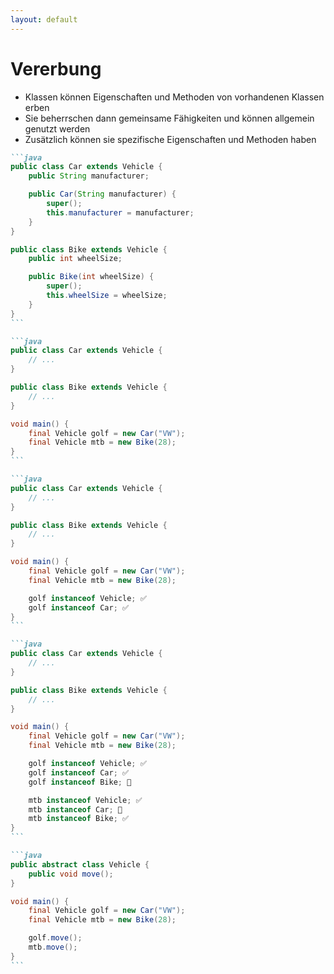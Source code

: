 ```yaml
---
layout: default
---
```


<Footer
    text="🎁 Objektorientierte Programmierung"
/>

# Vererbung <SubHeading text="Übersicht"/>

<div class="grid grid-cols-12 gap-6">
<div class="col-span-6">

- Klassen können Eigenschaften und Methoden von vorhandenen Klassen erben
- Sie beherrschen dann gemeinsame Fähigkeiten und können allgemein genutzt werden
- Zusätzlich können sie spezifische Eigenschaften und Methoden haben

</div>
<div class="col-span-6">

````md magic-move
```java
public class Car extends Vehicle {
    public String manufacturer;

    public Car(String manufacturer) {
        super();
        this.manufacturer = manufacturer;
    }
}

public class Bike extends Vehicle {
    public int wheelSize;

    public Bike(int wheelSize) {
        super();
        this.wheelSize = wheelSize;
    }
}
```

```java
public class Car extends Vehicle {
    // ...
}

public class Bike extends Vehicle {
    // ...
}

void main() {
    final Vehicle golf = new Car("VW");
    final Vehicle mtb = new Bike(28);
}
```

```java
public class Car extends Vehicle {
    // ...
}

public class Bike extends Vehicle {
    // ...
}

void main() {
    final Vehicle golf = new Car("VW");
    final Vehicle mtb = new Bike(28);

    golf instanceof Vehicle; ✅
    golf instanceof Car; ✅
}
```

```java
public class Car extends Vehicle {
    // ...
}

public class Bike extends Vehicle {
    // ...
}

void main() {
    final Vehicle golf = new Car("VW");
    final Vehicle mtb = new Bike(28);

    golf instanceof Vehicle; ✅
    golf instanceof Car; ✅
    golf instanceof Bike; 🚫

    mtb instanceof Vehicle; ✅
    mtb instanceof Car; 🚫
    mtb instanceof Bike; ✅
}
```

```java
public abstract class Vehicle {
    public void move();
}

void main() {
    final Vehicle golf = new Car("VW");
    final Vehicle mtb = new Bike(28);

    golf.move();
    mtb.move();
}
```
````

</div>
</div>

<PageNumber/>
